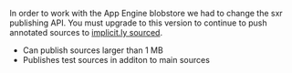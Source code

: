 In order to work with the App Engine blobstore we had to change the sxr publishing API. You must upgrade to this version to continue to push annotated sources to [implicit.ly sourced][sourced].

[sourced]: http://sourced.implicit.ly/

* Can publish sources larger than 1 MB
* Publishes test sources in additon to main sources
